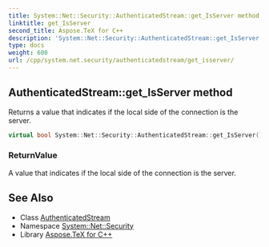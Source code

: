 ```yaml
---
title: System::Net::Security::AuthenticatedStream::get_IsServer method
linktitle: get_IsServer
second_title: Aspose.TeX for C++
description: 'System::Net::Security::AuthenticatedStream::get_IsServer method. Returns a value that indicates if the local side of the connection is the server in C++.'
type: docs
weight: 600
url: /cpp/system.net.security/authenticatedstream/get_isserver/
---
```

## AuthenticatedStream::get_IsServer method


Returns a value that indicates if the local side of the connection is the server.

```cpp
virtual bool System::Net::Security::AuthenticatedStream::get_IsServer() const =0
```


### ReturnValue

A value that indicates if the local side of the connection is the server.

## See Also

* Class [AuthenticatedStream](../)
* Namespace [System::Net::Security](../../)
* Library [Aspose.TeX for C++](../../../)
